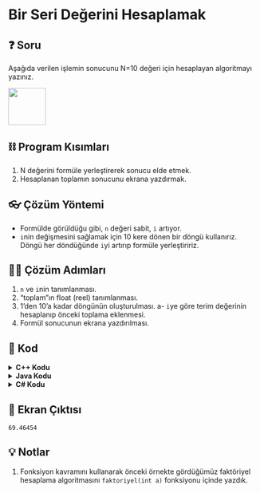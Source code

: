 # Bir Seri Değerini Hesaplamak

## ❓ Soru
Aşağıda verilen işlemin sonucunu N=10 değeri için hesaplayan algoritmayı yazınız.

<img src="../res/SeriFormulu.png" height="75"  />

## ⛓ Program Kısımları
1. N değerini formüle yerleştirerek sonucu elde etmek.
2. Hesaplanan toplamın sonucunu ekrana yazdırmak.

   
## 👓 Çözüm Yöntemi 
- Formülde görüldüğu gibi, `n` değeri sabit, `i` artıyor.
- `i`nin değişmesini sağlamak için 10 kere dönen bir döngü kullanırız. Döngü her döndüğünde `i`yi artırıp formüle yerleştiririz.
  
## 👩‍🔧 Çözüm Adımları
1. `n` ve `i`nin tanımlanması.
2. “toplam”ın float (reel) tanımlanması.
3. 1’den 10’a kadar döngünün oluşturulması.
a- `i`ye göre terim değerinin hesaplanıp önceki toplama eklenmesi.
4. Formül sonucunun ekrana yazdırılması.

## 🤖 Kod

[//]: ------------------------------------------------------------------------------
<!-- ----------------------------- C++ Kodu ----------------------------------- -->
[//]: ------------------------------------------------------------------------------

<details>
<summary><b>C++ Kodu</b> </summary>

```cpp
#include <iostream>
#include <string>

using namespace std;
float faktoriyel(int a) { 
    int f = 1, i;
    for (i = 2; i <= a; i++)
        f = f * i;
    return f;
}

int main()
{
    // “n” ve “i”nin tanımlanması.
    int n = 10, i;
    // “toplam”ın float (reel) tanımlanması
    float toplam = 0;
    // 1’den 10’a kadar döngünün oluşturulması
    for (i = 1; i <= 10; i++) 
    {
        // “i”ye göre terim değerinin hesaplanıp önceki toplama eklenmesi
        toplam = toplam + (i + (n - i) / faktoriyel(i)); 
    }
    // Formül sonucunun ekrana yazdırılması
    cout << toplam; 
 }

```
</details>

[//]: ------------------------------------------------------------------------------
<!-- ----------------------------- Java Kodu ----------------------------------- -->
[//]: ------------------------------------------------------------------------------

<details>
<summary><b>Java Kodu</b></summary>

```java
public class Seri {
 public static void main(String arg[]) {
  int n = 10, i; // 1. adım
  float toplam = 0; // 2. adım
  for (i = 1; i <= 10; i++) // 3. adım
  {
   toplam = toplam + (i + (n - i) / faktoriyel(i)); // 3. adım (a)
  }
  System.out.println(toplam); // 4. adım
 }
 public static float faktoriyel(int a) { // 1. nota bak
  int f = 1, i;
  for (i = 2; i <= a; i++)
   f = f * i;
  return f;
 }
}
```
</details>

[//]: ------------------------------------------------------------------------------
<!-- ----------------------------- C# Kodu ----------------------------------- -->
[//]: ------------------------------------------------------------------------------

<details>
<summary><b>C# Kodu</b></summary>

```cs
using System;
using System.Collections.Generic;
using System.Linq;
using System.Text;
using System.Threading.Tasks;

namespace Seri
{
    class Program
    {
        static void Main(string[] args)
        {
            int n = 10, i;
            float toplam = 0;
            for (i = 1; i <= 10; i++)
            {
                toplam = toplam + (i + (n - i) / faktoryel(i));
            }
            Console.WriteLine(toplam);
            Console.ReadLine();
        }
        public static float faktoryel(int a)
        {
            int f = 1, i;
            for (i = 2; i <= a; i++)
                f = f * i;
            return f;
        }
 
    }
}

```
</details>

## 🎉 Ekran Çıktısı

```
69.46454
```

## 💡 Notlar 
1. Fonksiyon kavramını kullanarak önceki örnekte gördüğümüz faktöriyel hesaplama algoritmasını `faktoriyel(int a)` fonksiyonu içinde yazdık.